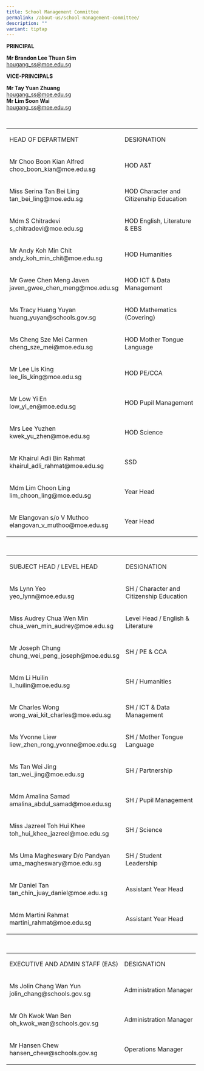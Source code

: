 ```yaml
---
title: School Management Committee
permalink: /about-us/school-management-committee/
description: ""
variant: tiptap
---
```

<p><strong>PRINCIPAL</strong>
</p>
<p><strong>Mr Brandon Lee Thuan Sim</strong>
<br><a href="mailto:hougang_ss@moe.edu.sg" rel="noopener noreferrer nofollow" target="_blank">hougang_ss@moe.edu.sg</a>
</p>
<p><strong>VICE-PRINCIPALS</strong>
</p>
<p><strong>Mr Tay Yuan Zhuang</strong>
<br><a href="mailto:hougang_ss@moe.edu.sg" rel="noopener noreferrer nofollow" target="_blank">hougang_ss@moe.edu.sg</a>
<br><strong>Mr Lim Soon Wai</strong>
<br><a href="mailto:hougang_ss@moe.edu.sg" rel="noopener noreferrer nofollow" target="_blank">hougang_ss@moe.edu.sg</a>
</p>
<p>&nbsp;</p>
<table style="minWidth: 50px">
<colgroup>
<col>
<col>
</colgroup>
<tbody>
<tr>
<td rowspan="1" colspan="1">
<p>HEAD OF DEPARTMENT</p>
</td>
<td rowspan="1" colspan="1">
<p>DESIGNATION</p>
</td>
</tr>
<tr>
<td rowspan="1" colspan="1">
<p>Mr Choo Boon Kian Alfred
<br>choo_boon_kian@moe.edu.sg</p>
</td>
<td rowspan="1" colspan="1">
<p>HOD A&amp;T</p>
</td>
</tr>
<tr>
<td rowspan="1" colspan="1">
<p>Miss Serina Tan Bei Ling
<br>tan_bei_ling@moe.edu.sg</p>
</td>
<td rowspan="1" colspan="1">
<p>HOD Character and Citizenship Education</p>
</td>
</tr>
<tr>
<td rowspan="1" colspan="1">
<p>Mdm S Chitradevi
<br>s_chitradevi@moe.edu.sg</p>
</td>
<td rowspan="1" colspan="1">
<p>HOD English, Literature &amp; EBS</p>
</td>
</tr>
<tr>
<td rowspan="1" colspan="1">
<p>Mr Andy Koh Min Chit
<br>andy_koh_min_chit@moe.edu.sg</p>
</td>
<td rowspan="1" colspan="1">
<p>HOD Humanities</p>
</td>
</tr>
<tr>
<td rowspan="1" colspan="1">
<p>Mr Gwee Chen Meng Javen
<br>javen_gwee_chen_meng@moe.edu.sg</p>
</td>
<td rowspan="1" colspan="1">
<p>HOD ICT &amp; Data Management</p>
</td>
</tr>
<tr>
<td rowspan="1" colspan="1">
<p>Ms Tracy Huang Yuyan
<br>huang_yuyan@schools.gov.sg</p>
</td>
<td rowspan="1" colspan="1">
<p>HOD&nbsp;Mathematics (Covering)</p>
</td>
</tr>
<tr>
<td rowspan="1" colspan="1">
<p>Ms Cheng Sze Mei Carmen
<br>cheng_sze_mei@moe.edu.sg</p>
</td>
<td rowspan="1" colspan="1">
<p>HOD Mother Tongue Language</p>
</td>
</tr>
<tr>
<td rowspan="1" colspan="1">
<p>Mr Lee Lis King
<br>lee_lis_king@moe.edu.sg</p>
</td>
<td rowspan="1" colspan="1">
<p>HOD PE/CCA</p>
</td>
</tr>
<tr>
<td rowspan="1" colspan="1">
<p>Mr Low Yi En
<br>low_yi_en@moe.edu.sg</p>
</td>
<td rowspan="1" colspan="1">
<p>HOD Pupil Management</p>
</td>
</tr>
<tr>
<td rowspan="1" colspan="1">
<p>Mrs Lee Yuzhen
<br>kwek_yu_zhen@moe.edu.sg</p>
</td>
<td rowspan="1" colspan="1">
<p>HOD Science</p>
</td>
</tr>
<tr>
<td rowspan="1" colspan="1">
<p>Mr Khairul Adli Bin Rahmat
<br>khairul_adli_rahmat@moe.edu.sg</p>
</td>
<td rowspan="1" colspan="1">
<p>SSD</p>
</td>
</tr>
<tr>
<td rowspan="1" colspan="1">
<p>Mdm Lim Choon Ling
<br>lim_choon_ling@moe.edu.sg</p>
</td>
<td rowspan="1" colspan="1">
<p>Year Head</p>
</td>
</tr>
<tr>
<td rowspan="1" colspan="1">
<p>Mr Elangovan s/o V Muthoo
<br>elangovan_v_muthoo@moe.edu.sg</p>
</td>
<td rowspan="1" colspan="1">
<p>Year Head</p>
</td>
</tr>
</tbody>
</table>
<p>&nbsp;</p>
<p></p>
<table style="minWidth: 50px">
<colgroup>
<col>
<col>
</colgroup>
<tbody>
<tr>
<td rowspan="1" colspan="1">
<p>SUBJECT HEAD / LEVEL HEAD</p>
</td>
<td rowspan="1" colspan="1">
<p>DESIGNATION</p>
</td>
</tr>
<tr>
<td rowspan="1" colspan="1">
<p>Ms Lynn Yeo
<br>yeo_lynn@moe.edu.sg</p>
</td>
<td rowspan="1" colspan="1">
<p>SH / Character and Citizenship Education</p>
</td>
</tr>
<tr>
<td rowspan="1" colspan="1">
<p>Miss Audrey Chua Wen Min
<br>chua_wen_min_audrey@moe.edu.sg</p>
</td>
<td rowspan="1" colspan="1">
<p>Level Head / English &amp; Literature</p>
</td>
</tr>
<tr>
<td rowspan="1" colspan="1">
<p>Mr Joseph Chung
<br>chung_wei_peng_joseph@moe.edu.sg</p>
</td>
<td rowspan="1" colspan="1">
<p>SH / PE &amp; CCA</p>
</td>
</tr>
<tr>
<td rowspan="1" colspan="1">
<p>Mdm Li Huilin
<br>li_huilin@moe.edu.sg</p>
</td>
<td rowspan="1" colspan="1">
<p>SH / Humanities</p>
</td>
</tr>
<tr>
<td rowspan="1" colspan="1">
<p>Mr Charles Wong
<br>wong_wai_kit_charles@moe.edu.sg</p>
</td>
<td rowspan="1" colspan="1">
<p>SH / ICT &amp; Data Management</p>
</td>
</tr>
<tr>
<td rowspan="1" colspan="1">
<p>Ms Yvonne Liew
<br>liew_zhen_rong_yvonne@moe.edu.sg</p>
</td>
<td rowspan="1" colspan="1">
<p>SH / Mother Tongue Language</p>
</td>
</tr>
<tr>
<td rowspan="1" colspan="1">
<p>Ms Tan Wei Jing
<br>tan_wei_jing@moe.edu.sg</p>
</td>
<td rowspan="1" colspan="1">
<p>SH / Partnership</p>
</td>
</tr>
<tr>
<td rowspan="1" colspan="1">
<p>Mdm Amalina Samad
<br>amalina_abdul_samad@moe.edu.sg</p>
</td>
<td rowspan="1" colspan="1">
<p>SH / Pupil Management</p>
</td>
</tr>
<tr>
<td rowspan="1" colspan="1">
<p>Miss Jazreel Toh Hui Khee
<br>toh_hui_khee_jazreel@moe.edu.sg</p>
</td>
<td rowspan="1" colspan="1">
<p>SH / Science</p>
</td>
</tr>
<tr>
<td rowspan="1" colspan="1">
<p>Ms Uma Magheswary D/o Pandyan
<br>uma_magheswary@moe.edu.sg</p>
</td>
<td rowspan="1" colspan="1">
<p>SH / Student Leadership</p>
</td>
</tr>
<tr>
<td rowspan="1" colspan="1">
<p>Mr Daniel Tan
<br>tan_chin_juay_daniel@moe.edu.sg</p>
</td>
<td rowspan="1" colspan="1">
<p>Assistant Year Head</p>
</td>
</tr>
<tr>
<td rowspan="1" colspan="1">
<p>Mdm Martini Rahmat
<br>martini_rahmat@moe.edu.sg</p>
</td>
<td rowspan="1" colspan="1">
<p>Assistant Year Head</p>
</td>
</tr>
</tbody>
</table>
<p>&nbsp;</p>
<table style="minWidth: 50px">
<colgroup>
<col>
<col>
</colgroup>
<tbody>
<tr>
<td rowspan="1" colspan="1">
<p>EXECUTIVE AND ADMIN STAFF (EAS)</p>
</td>
<td rowspan="1" colspan="1">
<p>DESIGNATION</p>
</td>
</tr>
<tr>
<td rowspan="1" colspan="1">
<p>Ms Jolin Chang Wan Yun
<br>jolin_chang@schools.gov.sg</p>
</td>
<td rowspan="1" colspan="1">
<p>Administration Manager</p>
</td>
</tr>
<tr>
<td rowspan="1" colspan="1">
<p>Mr Oh Kwok Wan Ben
<br>oh_kwok_wan@schools.gov.sg</p>
</td>
<td rowspan="1" colspan="1">
<p>Administration Manager</p>
</td>
</tr>
<tr>
<td rowspan="1" colspan="1">
<p>Mr Hansen Chew
<br>hansen_chew@schools.gov.sg</p>
</td>
<td rowspan="1" colspan="1">
<p>Operations Manager</p>
</td>
</tr>
</tbody>
</table>
<p></p>